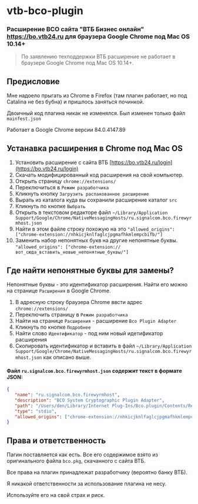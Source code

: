 # vtb-bco-plugin

### Расширение BCO сайта "ВТБ Бизнес онлайн" https://bo.vtb24.ru для браузера Google Chrome под Mac OS 10.14+

> По заявлению техподдержки ВТБ расширение не работает в браузере Google Chrome под Mac OS 10.14+. 

## Предисловие

Мне надоело прыгать из Chrome в Firefox (там плагин работает, но под Catalina не без бубна) и пришлось заняться починкой.

Двоичный код плагина никак не изменялся. Был изменен только файл `mainfest.json`

Работает в Google Chrome версии 84.0.4147.89

## Устанавка расширения в Chrome под Mac OS 

1. Установить расширение с сайта ВТБ [https://bo.vtb24.ru/login](https://bo.vtb24.ru/login)
2. Скачать модифицированный код расширения на свой компьютер.
3. Открыть страницу `chrome://extensions/`
4. Переключиться в `Режим разработчика`
5. Кликнуть кнопку `Загрузить распакованное расширение`
6. Вырать из каталога куда вы сохранили расширение каталог `src`
7. Кликнуть по кнопке `Выбрать`
8. Открыть в текстовом редакторе файл `~/Library/Application Support/Google/Chrome/NativeMessagingHosts/ru.signalcom.bco.firewyrmhost.json`
9. Найти в этом файле строку похожую на это `"allowed_origins": ["chrome-extension://nhkicjknlfaglcjpgmafhkmlempcbifb/"]`
10. Заменить набор непонятных букв на другие непонятные буквы. `"allowed_origins": ["chrome-extension://вот_сюда_вставить_новые_непонятные_буквы/"]`

## Где найти непонятные буквы для замены?

Непонятные буквы - это идентификатор расширения. Найти его можно на странице `Расширения` в Google Chrome.

1. В адресную строку браузера Chrome ввсти адрес `chrome://extensions/`
2. Переключить страницу в `Режим разработчика`
3. Найти на странице `Расширения` - расширение `Bco Plugin Adapter`
4. Кликнуть по кнопке `Подробнее`
5. Найти слово `Идентификатор` - под ним новый идетификатор расширения
6. Скопировать идентификатор и вставить в файл `~/Library/Application Support/Google/Chrome/NativeMessagingHosts/ru.signalcom.bco.firewyrmhost.json` как описано выше.

#### Файл `ru.signalcom.bco.firewyrmhost.json` содержит текст в формате JSON:

```JSON
{
   "name": "ru.signalcom.bco.firewyrmhost",
   "description": "BCO System Cryptographic Plugin Adapter",
   "path": "/Users/den/Library/Internet Plug-Ins/Bco.plugin/Contents/Resources/FireWyrmNativeMessageHost",
   "type": "stdio",
   "allowed_origins": ["chrome-extension://nhkicjknlfaglcjpgmafhkmlempcbifb/"]
}
```

## Права и ответственность

Пагин поставляется как есть. Все его содержимое взято из оригинального файла `bco.pkg`, скачанного с сайта ВТБ.

Все права на плагин принадлежат разработчику (вероятно банку ВТБ).

Я никакой ответственности за использование плагина не несу. 

Используйте его на свой страх и риск. 
